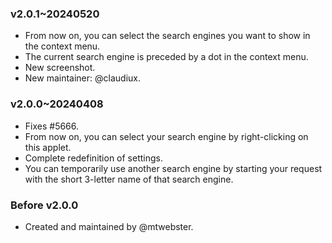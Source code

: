 ### v2.0.1~20240520
  * From now on, you can select the search engines you want to show in the context menu.
  * The current search engine is preceded by a dot in the context menu.
  * New screenshot.
  * New maintainer: @claudiux.

### v2.0.0~20240408
  * Fixes #5666.
  * From now on, you can select your search engine by right-clicking on this applet.
  * Complete redefinition of settings.
  * You can temporarily use another search engine by starting your request with the short 3-letter name of that search engine.

### Before v2.0.0
  * Created and maintained by @mtwebster.
